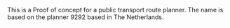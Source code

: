 This is a Proof of concept for a public transport route planner. The name is based on the planner 9292 based in The Netherlands.